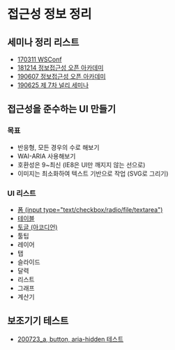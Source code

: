 # 접근성 정보 정리

## 세미나 정리 리스트

- [170311 WSConf](https://github.com/yo-onhye/00.web-accessibility/blob/master/00.mdFile/170311_WSConf.md)
- [181214 정보접근성 오픈 아카데미](https://github.com/yo-onhye/00.web-accessibility/blob/master/00.mdFile/181214_web_accessiblity_academy.md)
- [190607 정보접근성 오픈 아카데미](https://github.com/yo-onhye/00.web-accessibility/blob/master/00.mdFile/190607_web_accessiblity_academy.md)
- [190625 제 7차 널리 세미나](https://github.com/yo-onhye/00.web-accessibility/blob/master/00.mdFile/190625_nuli_seminar.md)

## 접근성을 준수하는 UI 만들기

### 목표
- 반응형, 모든 경우의 수로 해보기
- WAI-ARIA 사용해보기
- 호환성은 9~최신 (IE8은 UI만 깨지지 않는 선으로)
- 이미지는 최소화하여 텍스트 기반으로 작업 (SVG로 그리기)

### UI 리스트
- [폼 (input type="text/checkbox/radio/file/textarea")](https://github.com/yo-onhye/00.web-accessibility/tree/master/01.form)
- [테이블](https://yo-onhye.github.io/00.web-accessibility/02.table)
- [토글 (아코디언)](https://github.com/yo-onhye/00.web-accessibility/tree/master/03.toggle)
- 툴팁
- 레이어
- 탭
- 슬라이드
- 달력
- 리스트
- 그래프
- 계산기

## 보조기기 테스트

- [200723_a, button, aria-hidden 테스트](https://github.com/yo-onhye/00.web-accessibility/blob/master/00.mdFile/200723_accessibiliy_test.md)
